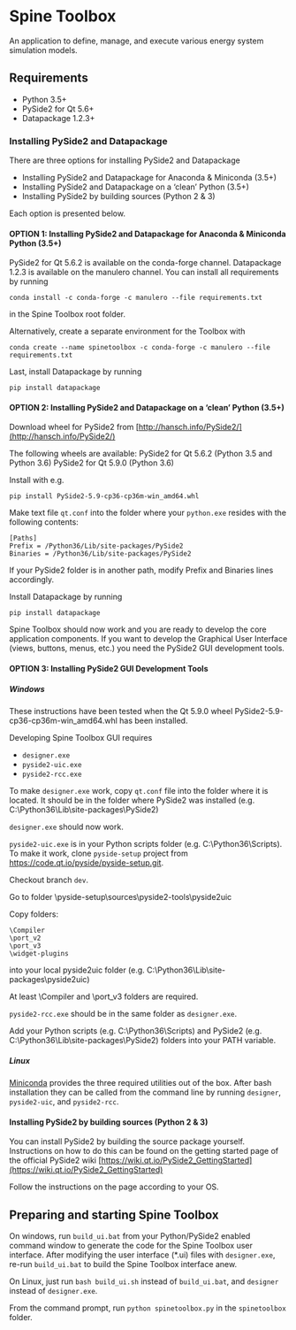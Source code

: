 # Spine Toolbox

An application to define, manage, and execute various energy system
simulation models.

## Requirements

- Python 3.5+
- PySide2 for Qt 5.6+
- Datapackage 1.2.3+

### Installing PySide2 and Datapackage

There are three options for installing PySide2 and Datapackage

- Installing PySide2 and Datapackage for Anaconda & Miniconda (3.5+)
- Installing PySide2 and Datapackage on a ‘clean’ Python (3.5+)
- Installing PySide2 by building sources (Python 2 & 3)

Each option is presented below.

#### OPTION 1: Installing PySide2 and Datapackage for Anaconda & Miniconda Python (3.5+)

PySide2 for Qt 5.6.2 is available on the conda-forge channel. Datapackage 1.2.3 is available on the manulero channel. You can install all requirements by running

    conda install -c conda-forge -c manulero --file requirements.txt

in the Spine Toolbox root folder.

Alternatively, create a separate environment for the Toolbox with

	conda create --name spinetoolbox -c conda-forge -c manulero --file requirements.txt

Last, install Datapackage by running

    pip install datapackage


#### OPTION 2: Installing PySide2 and Datapackage on a ‘clean’ Python (3.5+)

Download wheel for PySide2 from [http://hansch.info/PySide2/](http://hansch.info/PySide2/)

The following wheels are available:
PySide2 for Qt 5.6.2 (Python 3.5 and Python 3.6)
PySide2 for Qt 5.9.0 (Python 3.6)

Install with e.g.

    pip install PySide2-5.9-cp36-cp36m-win_amd64.whl

Make text file `qt.conf` into the folder where your `python.exe`
resides with the following contents:

    [Paths]
    Prefix = /Python36/Lib/site-packages/PySide2
    Binaries = /Python36/Lib/site-packages/PySide2

If your PySide2 folder is in another path, modify Prefix and Binaries lines accordingly.

Install Datapackage by running

    pip install datapackage

Spine Toolbox should now work and you are ready to develop the core
application components. If you want to develop the Graphical User
Interface (views, buttons, menus, etc.) you need the PySide2 GUI
development tools.

#### OPTION 3: Installing PySide2 GUI Development Tools

##### Windows

These instructions have been tested when the Qt 5.9.0 wheel
PySide2-5.9-cp36-cp36m-win_amd64.whl has been installed.

Developing Spine Toolbox GUI requires

- `designer.exe`
- `pyside2-uic.exe`
- `pyside2-rcc.exe`

To make `designer.exe` work, copy `qt.conf` file into the folder where
it is located. It should be in the folder where PySide2 was installed
(e.g. C:\Python36\Lib\site-packages\PySide2)

`designer.exe` should now work.

`pyside2-uic.exe` is in your Python scripts folder
(e.g. C:\Python36\Scripts). To make it work, clone `pyside-setup`
project from https://code.qt.io/pyside/pyside-setup.git.

Checkout branch `dev`.

Go to folder \pyside-setup\sources\pyside2-tools\pyside2uic

Copy folders:

    \Compiler
    \port_v2
    \port_v3
    \widget-plugins

into your local pyside2uic folder
(e.g. C:\Python36\Lib\site-packages\pyside2uic)

At least \Compiler and \port_v3 folders are required.

`pyside2-rcc.exe` should be in the same folder as `designer.exe`.

Add your Python scripts (e.g. C:\Python36\Scripts) and PySide2
(e.g. C:\Python36\Lib\site-packages\PySide2) folders into your PATH
variable.

##### Linux

[Miniconda](https://conda.io/miniconda.html) provides the three required utilities out of the box. After bash installation they can be called from the command line by running `designer`, `pyside2-uic`, and `pyside2-rcc`.

#### Installing PySide2 by building sources (Python 2 & 3)

You can install PySide2 by building the source package yourself. Instructions
on how to do this can be found on the getting started page of the official
PySide2 wiki
[https://wiki.qt.io/PySide2_GettingStarted](https://wiki.qt.io/PySide2_GettingStarted)

Follow the instructions on the page according to your OS.

## Preparing and starting Spine Toolbox

On windows, run `build_ui.bat` from your Python/PySide2 enabled command window to generate
the code for the Spine Toolbox user interface.
After modifying the user interface (*.ui) files with `designer.exe`, re-run
`build_ui.bat` to build the Spine Toolbox interface anew.

On Linux, just run `bash build_ui.sh` instead of `build_ui.bat`, and `designer` instead of `designer.exe`.

From the command prompt, run `python spinetoolbox.py` in the `spinetoolbox` folder.
